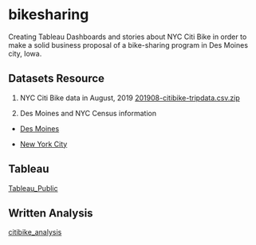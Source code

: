 # bikesharing

Creating Tableau Dashboards and stories about NYC Citi Bike in order to make a solid business proposal of a bike-sharing program in Des Moines city, Iowa.

## Datasets Resource

1. NYC Citi Bike data in August, 2019
[201908-citibike-tripdata.csv.zip](https://www.citibikenyc.com/system-data)

2. Des Moines and NYC Census information

- [Des Moines](https://www.census.gov/quickfacts/desmoinescityiowa)

- [New York City](https://www.census.gov/quickfacts/newyorkcitynewyork)


## Tableau

[Tableau_Public](https://public.tableau.com/profile/susie.xia#!/vizhome/Book1_15830426909680/BusinessProposalStory)


## Written Analysis

[citibike_analysis](/citibike_analysis.md)